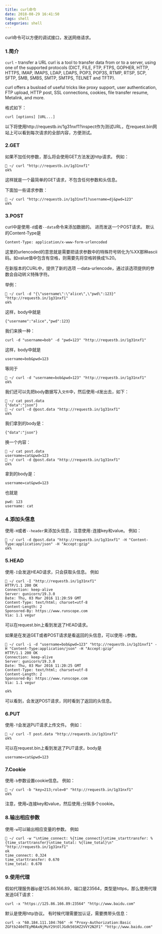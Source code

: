 ```yaml
---
title: curl命令
date: 2018-08-29 16:41:50
tags: shell
categories: shell
---
```


curl命令可以方便的调试接口，发送网络请求。

<!-- more -->

### 1.简介
`curl` - transfer a URL
curl  is  a  tool  to  transfer  data from or to a server, using one of the supported protocols (DICT, FILE, FTP, FTPS,
       GOPHER, HTTP, HTTPS, IMAP, IMAPS, LDAP, LDAPS, POP3, POP3S, RTMP, RTSP, SCP, SFTP, SMB, SMBS, SMTP, SMTPS,  TELNET  and TFTP).

curl offers a busload of useful tricks like proxy support, user authentication, FTP upload, HTTP post, SSL connections, cookies, file transfer resume, Metalink, and more.

格式如下：
```shell
curl [options] [URL...]
```

以下将使用http://requestb.in/1g31nxf1?inspect作为测试URL，在request.bin网站上可以看到每次请求的全部内容，方便测试。

### 2.GET
如果不加任何参数，那么将会使用GET方法发送http请求。
例如：
```shell
 ~/ curl "http://requestb.in/1g31nxf1"
ok%
```
这样就是一个最简单的GET请求，不包含任何参数和头信息。

下面加一些请求参数：
```shell
 ~/ curl "http://requestb.in/1g31nxf1?username=dj&pwd=123"
ok%
```

### 3.POST
curl中是使用`-d`或者`--data`命令来添加数据的。
进而发送一个POST请求。
默认的Content-Type是
```
Content-Type: application/x-www-form-urlencoded
```
这里的urlencoded的意思就是需要把请求参数中的特殊符号转化为%XX那种ascii码。如value值中包含有空格，则需要先将空格转换成%20。

在新版本的CURL中，提供了新的选项 --data-urlencode，通过该选项提供的参数会自动转义特殊字符。


举例：
```shell
 ~/ curl -d "{\"username\":\"alice\",\"pwd\":123}" "http://requestb.in/1g31nxf1"
ok%
```
这样，body中就是
```
{"username":"alice","pwd":123}
```

我们来换一种：
```shell
curl -d "username=bob" -d "pwd=123" "http://requestb.in/1g31nxf1"
```
这样，body中就是
```
username=bob&pwd=123
```
等同于
```shell
 ~/ curl -d "username=bob&pwd=123" "http://requestb.in/1g31nxf1"
ok%
```

我们还可以先把body数据写入`文件`中，然后使用-d发出去，如下：
```shell
 ~/ cat post.data
{"data":"json"}
 ~/ curl -d @post.data "http://requestb.in/1g31nxf1"
ok%
```
我们拿到的body是：
```
{"data":"json"}
```
换一个内容：
```shell
 ~/ cat post.data
username=cat&pwd=123
 ~/ curl -d @post.data "http://requestb.in/1g31nxf1"
ok%
```
拿到的body是：
```
username=cat&pwd=123
```
也就是
```
pwd: 123
username: cat
```

### 4.添加头信息
使用`-H`或者`--header`来添加头信息，注意使用`:`连接key和value。
例如：
```shell
 ~/ curl -d @post.data "http://requestb.in/1g31nxf1" -H "Content-Type:application/json" -H "Accept:gzip"
ok%
```

### 5.HEAD
使用`-I`会发送HEAD请求，只会获取头信息。
例如
```shell
 ~/ curl -I "http://requestb.in/1g31nxf1"
HTTP/1.1 200 OK
Connection: keep-alive
Server: gunicorn/19.3.0
Date: Thu, 03 Mar 2016 11:20:59 GMT
Content-Type: text/html; charset=utf-8
Content-Length: 2
Sponsored-By: https://www.runscope.com
Via: 1.1 vegur
```
可以在request.bin上看到发送了HEAD请求。

如果是在发送GET或者POST请求是看返回的头信息，可以使用`-i`参数。
```shell
 ~/ curl -i -d "username=bob&pwd=123" "http://requestb.in/1g31nxf1" -H "Content-Type:application/json" -H "Accept:gzip"
HTTP/1.1 200 OK
Connection: keep-alive
Server: gunicorn/19.3.0
Date: Thu, 03 Mar 2016 11:20:25 GMT
Content-Type: text/html; charset=utf-8
Content-Length: 2
Sponsored-By: https://www.runscope.com
Via: 1.1 vegur

ok%
```
可以看到，会发送POST请求，同时看到了返回的头信息。

### 6.PUT
使用`-T`会发送PUT请求上传文件。
例如：
```shell
 ~/ curl -T post.data "http://requestb.in/1g31nxf1"
ok%
```
可以在request.bin上看到发送了PUT请求，body是
```
username=cat&pwd=123
```

### 7.Cookie
使用`-b`参数设置cookie信息。
例如：
```shell
 ~/ curl -b "key=213;role=0" "http://requestb.in/1g31nxf1"
ok%
```
注意，使用`=`连接key和value，然后使用`;`分隔多个cookie。

### 8.输出相应参数
使用`-w`可以输出相应变量的参数。
例如
```shell
 ~/ curl -w "\ntime_connect: %{time_connect}\ntime_starttransfer: %{time_starttransfer}\ntime_total: %{time_total}\n" "http://requestb.in/1g31nxf1"
ok
time_connect: 0.324
time_starttransfer: 0.670
time_total: 0.670
```

### 9.使用代理
假如代理服务器ip是125.86.166.89，端口是23564，类型是https，那么使用代理发送GET请求：
```shell
curl -x "https://125.86.166.89:23564" "http://www.baidu.com"
```
默认是使用http协议。
有时候代理需要加认证，需要携带头信息：
```shell
curl -x "60.184.111.104:766" -H "Proxy-Authorization:Basic ZGFtb240dTEyM0AxNjMuY29tOlJGdk56SHZ2VVY2N2F1" "http://www.baidu.com"
```
